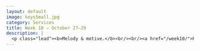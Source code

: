 ```yaml
---
layout: default
image: keysSmall.jpg
category: Services
title: Week 10 – October 27–29
description: |
  <p class="lead"><b>Melody & motive.</b><br/><br/><a href="/week10/">Read more...</a></p>
---
```

